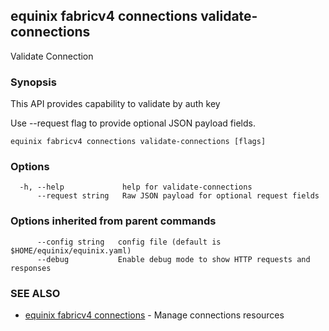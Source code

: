 ## equinix fabricv4 connections validate-connections

Validate Connection

### Synopsis

This API provides capability to validate by auth key

Use --request flag to provide optional JSON payload fields.

```
equinix fabricv4 connections validate-connections [flags]
```

### Options

```
  -h, --help             help for validate-connections
      --request string   Raw JSON payload for optional request fields
```

### Options inherited from parent commands

```
      --config string   config file (default is $HOME/equinix/equinix.yaml)
      --debug           Enable debug mode to show HTTP requests and responses
```

### SEE ALSO

* [equinix fabricv4 connections](equinix_fabricv4_connections.md)	 - Manage connections resources

